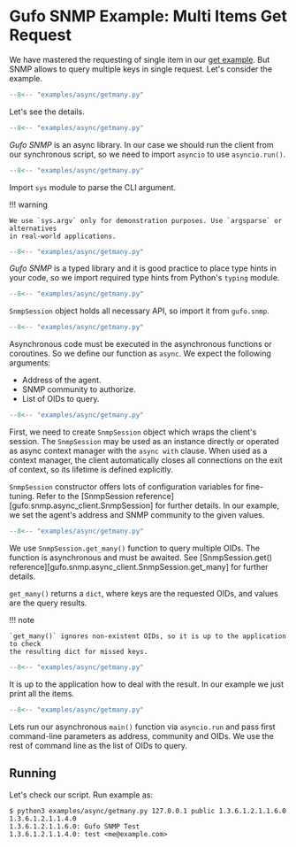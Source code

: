 # Gufo SNMP Example: Multi Items Get Request

We have mastered the requesting of single item in our [get example](get.md).
But SNMP allows to query multiple keys in single request. Let's consider
the example.

``` py title="getmany.py" linenums="1"
--8<-- "examples/async/getmany.py"
```

Let's see the details.

``` py title="getmany.py" linenums="1" hl_lines="1"
--8<-- "examples/async/getmany.py"
```
*Gufo SNMP* is an async library. In our case
we should run the client from our synchronous script,
so we need to import `asyncio` to use `asyncio.run()`.

``` py title="getmany.py" linenums="1" hl_lines="2"
--8<-- "examples/async/getmany.py"
```

Import `sys` module to parse the CLI argument.

!!! warning

    We use `sys.argv` only for demonstration purposes. Use `argsparse` or alternatives
    in real-world applications.

``` py title="getmany.py" linenums="1" hl_lines="3"
--8<-- "examples/async/getmany.py"
```
*Gufo SNMP* is a typed library and it is good practice
to place type hints in your code, so we import
required type hints from Python's `typing` module.

``` py title="getmany.py" linenums="1" hl_lines="5"
--8<-- "examples/async/getmany.py"
```

`SnmpSession` object holds all necessary API, so import it from `gufo.snmp`.

``` py title="getmany.py" linenums="1" hl_lines="8"
--8<-- "examples/async/getmany.py"
```

Asynchronous code must be executed in the asynchronous functions or coroutines.
So we define our function as `async`. We expect the following arguments:

* Address of the agent.
* SNMP community to authorize.
* List of OIDs to query.

``` py title="getmany.py" linenums="1" hl_lines="9"
--8<-- "examples/async/getmany.py"
```

First, we need to create `SnmpSession` object which wraps the client's session.
The `SnmpSession` may be used as an instance directly or operated as async context manager
with the `async with` clause. When used as a context manager,
the client automatically closes all connections on the exit of context,
so its lifetime is defined explicitly.

`SnmpSession` constructor offers lots of configuration variables for fine-tuning. Refer to the 
[SnmpSession reference][gufo.snmp.async_client.SnmpSession]
for further details. In our example, we set the agent's address and SNMP community
to the given values.

``` py title="getmany.py" linenums="1" hl_lines="10"
--8<-- "examples/async/getmany.py"
```

We use `SnmpSession.get_many()` function to query multiple OIDs. The function is asynchronous and
must be awaited. See [SnmpSession.get() reference][gufo.snmp.async_client.SnmpSession.get_many] for further details.

`get_many()` returns a `dict`, where keys are the requested OIDs, and values are the query results.

!!! note

    `get_many()` ignores non-existent OIDs, so it is up to the application to check
    the resulting dict for missed keys.

``` py title="getmany.py" linenums="1" hl_lines="11 12"
--8<-- "examples/async/getmany.py"
```

It is up to the application how to deal with the result.
In our example we just print all the items.

``` py title="getmany.py" linenums="1" hl_lines="15"
--8<-- "examples/async/getmany.py"
```

Lets run our asynchronous `main()` function via `asyncio.run`
and pass first command-line parameters as address, community and OIDs.
We use the rest of command line as the list of OIDs to query.

## Running

Let's check our script. Run example as:

```
$ python3 examples/async/getmany.py 127.0.0.1 public 1.3.6.1.2.1.1.6.0 1.3.6.1.2.1.1.4.0
1.3.6.1.2.1.1.6.0: Gufo SNMP Test
1.3.6.1.2.1.1.4.0: test <me@example.com>
```